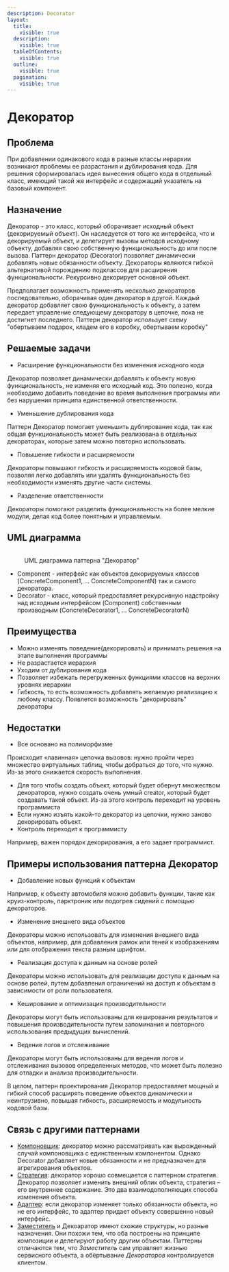 ```yaml
---
description: Decorator
layout:
  title:
    visible: true
  description:
    visible: true
  tableOfContents:
    visible: true
  outline:
    visible: true
  pagination:
    visible: true
---
```


# Декоратор

## Проблема

При добавлении одинакового кода в разные классы иерархии возникают проблемы ее разрастания и дублирования кода. Для решения сформировалась идея вынесения общего кода в отдельный класс, имеющий такой же интерфейс и содержащий указатель на базовый компонент.

## Назначение

Декоратор - это класс, который оборачивает исходный объект (декорируемый объект). Он наследуется от того же интерфейса, что и декорируемый объект, и делегирует вызовы методов исходному объекту, добавляя свою собственную функциональность до или после вызова. Паттерн декоратор (Decorator) позволяет динамически добавлять новые обязанности объекту. Декораторы являются гибкой альтернативой порождению подклассов для расширения функциональности. Рекурсивно декорирует основной объект.

Предполагает возможность применять несколько декораторов последовательно, оборачивая один декоратор в другой. Каждый декоратор добавляет свою функциональность к объекту, а затем передает управление следующему декоратору в цепочке, пока не достигнет последнего. Паттерн декоратор использует схему "обертываем подарок, кладем его в коробку, обертываем коробку"

## Решаемые задачи

* Расширение функциональности без изменения исходного кода

Декоратор позволяет динамически добавлять к объекту новую функциональность, не изменяя его исходный код. Это полезно, когда необходимо добавить поведение во время выполнения программы или без нарушения принципа единственной ответственности.

* Уменьшение дублирования кода

Паттерн Декоратор помогает уменьшить дублирование кода, так как общая функциональность может быть реализована в отдельных декораторах, которые затем можно повторно использовать.

* Повышение гибкости и расширяемости

Декораторы повышают гибкость и расширяемость кодовой базы, позволяя легко добавлять или удалять функциональность без необходимости изменять другие части системы.

* Разделение ответственности

Декораторы помогают разделить функциональность на более мелкие модули, делая код более понятным и управляемым.

## UML диаграмма

<div data-full-width="true">

<figure><img src="../../../.gitbook/assets/decorator_white.png" alt=""><figcaption><p>UML диаграмма паттерна "Декоратор"</p></figcaption></figure>

</div>

* Component - интерфейс как объектов декорируемых классов (ConcreteComponent1, ... ConcreteComponentN) так и самого декоратора.
* Decorator - класс, который предоставляет рекурсивную надстройку над исходным интерфейсом (Component) собственным производным (ConcreteDecorator1, ... ConcreteDecoratorN)



## Преимущества

* Можно изменять поведение(декорировать) и принимать решения на этапе выполнения программы
* Не разрастается иерархия
* Уходим от дублирования кода
* Позволяет избежать перегруженных функциями классов на верхних уровнях иерархии
* Гибкость, то есть возможность добавлять желаемую реализацию к любому классу. Появлется возможность "декорировать" декораторы

## Недостатки

* Все основано на полиморфизме

Происходит «лавинная» цепочка вызовов: нужно пройти через множество виртуальных таблиц, чтобы добраться до того, что нужно. Из-за этого снижается скорость выполнения.

* Для того чтобы создать объект, который будет обернут множеством декораторов, нужно создать очень умный creator, который будет создавать такой объект. Из-за этого контроль переходит на уровень программиста
* Если нужно изъять какой-то декоратор из цепочки, нужно заново декорировать объект.
* Контроль переходит к программисту

Например, важен порядок декорирования, а его задает программист.

## Примеры использования паттерна Декоратор

* Добавление новых функций к объектам

Например, к объекту автомобиля можно добавить функции, такие как круиз-контроль, парктроник или подогрев сидений с помощью декораторов.

* Изменение внешнего вида объектов

Декораторы можно использовать для изменения внешнего вида объектов, например, для добавления рамок или теней к изображениям или для отображения текста разным шрифтом.

* Реализация доступа к данным на основе ролей

Декораторы можно использовать для реализации доступа к данным на основе ролей, путем добавления ограничений на доступ к объектам в зависимости от роли пользователя.

* Кеширование и оптимизация производительности

Декораторы могут быть использованы для кеширования результатов и повышения производительности путем запоминания и повторного использования предыдущих вычислений.

* Ведение логов и отслеживание

Декораторы могут быть использованы для ведения логов и отслеживания вызовов определенных методов, что может быть полезно для отладки и анализа производительности.

В целом, паттерн проектирования Декоратор предоставляет мощный и гибкий способ расширять поведение объектов динамически и неинтрузивно, повышая гибкость, расширяемость и модульность кодовой базы.



## Связь с другими паттернами

* [Компоновщик](../composite/): декоратор можно рассматривать как вырожденный случай компоновщика с единственным компонентом. Однако Decorator добавляет новые обязанности и не предназначен для агрегирования объектов.
* [Стратегия](../../behavioral-patterns/strategy/): декоратор хорошо совмещается с паттерном стратегия. Декоратор позволяет изменить внешний облик объекта, стратегия – его внутреннее содержание. Это два взаимодополняющих способа изменения объекта.
* [Адаптер](https://github.com/NikkiWay/Git-Book-Patterns/blob/main/patterns/structural-patterns/adapter.md): если декоратор изменяет только обязанности объекта, но не его интерфейс, то адаптер придает объекту совершенно новый интерфейс.
*   [Заместитель](../proxy/) и Декоаратор имеют схожие структуры, но разные назначения. Они похожи тем, что оба построены на принципе композиции и делегируют работу другим объектам. Паттерны отличаются тем, что _Заместитель_ сам управляет жизнью сервисного объекта, а обёртывание _Декораторов_ контролируется клиентом.

